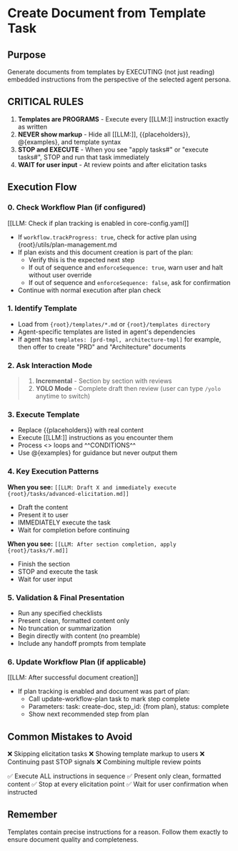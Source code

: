 # Create Document from Template Task

## Purpose

Generate documents from templates by EXECUTING (not just reading) embedded instructions from the perspective of the selected agent persona.

## CRITICAL RULES

1. **Templates are PROGRAMS** - Execute every [[LLM:]] instruction exactly as written
2. **NEVER show markup** - Hide all [[LLM:]], {{placeholders}}, @{examples}, and template syntax
3. **STOP and EXECUTE** - When you see "apply tasks#" or "execute tasks#", STOP and run that task immediately
4. **WAIT for user input** - At review points and after elicitation tasks

## Execution Flow

### 0. Check Workflow Plan (if configured)

[[LLM: Check if plan tracking is enabled in core-config.yaml]]

- If `workflow.trackProgress: true`, check for active plan using {root}/utils/plan-management.md
- If plan exists and this document creation is part of the plan:
  - Verify this is the expected next step
  - If out of sequence and `enforceSequence: true`, warn user and halt without user override
  - If out of sequence and `enforceSequence: false`, ask for confirmation
- Continue with normal execution after plan check

### 1. Identify Template

- Load from `{root}/templates/*.md` or `{root}/templates directory`
- Agent-specific templates are listed in agent's dependencies
- If agent has `templates: [prd-tmpl, architecture-tmpl]` for example, then offer to create "PRD" and "Architecture" documents

### 2. Ask Interaction Mode

> 1. **Incremental** - Section by section with reviews
> 2. **YOLO Mode** - Complete draft then review (user can type `/yolo` anytime to switch)

### 3. Execute Template

- Replace {{placeholders}} with real content
- Execute [[LLM:]] instructions as you encounter them
- Process <<REPEAT>> loops and ^^CONDITIONS^^
- Use @{examples} for guidance but never output them

### 4. Key Execution Patterns

**When you see:** `[[LLM: Draft X and immediately execute {root}/tasks/advanced-elicitation.md]]`

- Draft the content
- Present it to user
- IMMEDIATELY execute the task
- Wait for completion before continuing

**When you see:** `[[LLM: After section completion, apply {root}/tasks/Y.md]]`

- Finish the section
- STOP and execute the task
- Wait for user input

### 5. Validation & Final Presentation

- Run any specified checklists
- Present clean, formatted content only
- No truncation or summarization
- Begin directly with content (no preamble)
- Include any handoff prompts from template

### 6. Update Workflow Plan (if applicable)

[[LLM: After successful document creation]]

- If plan tracking is enabled and document was part of plan:
  - Call update-workflow-plan task to mark step complete
  - Parameters: task: create-doc, step_id: {from plan}, status: complete
  - Show next recommended step from plan

## Common Mistakes to Avoid

❌ Skipping elicitation tasks
❌ Showing template markup to users
❌ Continuing past STOP signals
❌ Combining multiple review points

✅ Execute ALL instructions in sequence
✅ Present only clean, formatted content
✅ Stop at every elicitation point
✅ Wait for user confirmation when instructed

## Remember

Templates contain precise instructions for a reason. Follow them exactly to ensure document quality and completeness.
